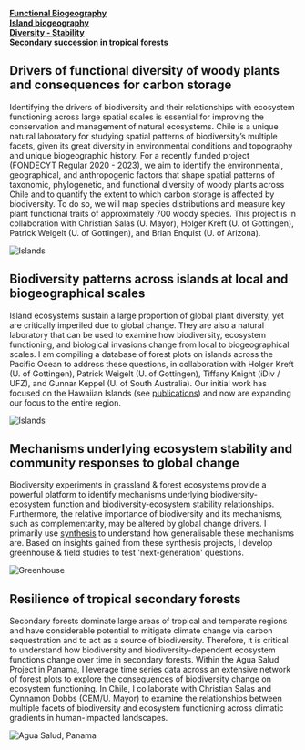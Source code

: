 
[**Functional Biogeography**](#drivers-of-functional-diversity-of-woody-plants-and-consequences-for-carbon-storage)  
[**Island biogeography**](#biodiversity-patterns-across-islands-at-local-and-biogeographical-scales)  
[**Diversity - Stability**](#mechanisms-underlying-ecosystem-stability-and-community-responses-to-global-change)  
[**Secondary succession in tropical forests**](#resilience-of-tropical-secondary-forests)  



## Drivers of functional diversity of woody plants and consequences for carbon storage

Identifying the drivers of biodiversity and their relationships with ecosystem functioning across large spatial scales is essential for improving the conservation and management of natural ecosystems. Chile is a unique natural laboratory for studying spatial patterns of biodiversity’s multiple facets, given its great diversity in environmental conditions and topography and unique biogeographic history. For a recently funded project (FONDECYT Regular 2020 - 2023),
we aim to identify the environmental, geographical, and anthropogenic factors that shape spatial patterns
of taxonomic, phylogenetic, and functional diversity of woody plants across Chile and to quantify the extent
to which carbon storage is affected by biodiversity. To do so, we will map species distributions and measure key plant functional traits of approximately 700 woody species. This project is in collaboration with Christian Salas (U. Mayor), Holger Kreft (U. of Gottingen), Patrick Weigelt (U. of Gottingen), and Brian Enquist (U. of Arizona).  

![Islands](/images/TRY_BIEN_opentraitcoverage.png)  


## Biodiversity patterns across islands at local and biogeographical scales  

Island ecosystems sustain a large proportion of global plant diversity, yet are critically imperiled due to global change. They are also a natural laboratory that can be used to examine how biodiversity, ecosystem functioning, and biological invasions change from local to biogeographical scales. I am compiling a database of forest plots on islands across the Pacific Ocean to address these questions, in collaboration with Holger Kreft (U. of Gottingen), Patrick Weigelt (U. of Gottingen), Tiffany Knight (iDiv / UFZ), and Gunnar Keppel (U. of South Australia). Our initial work has focused on the Hawaiian Islands (see [publications](/publications)) and now are expanding our focus to the entire region.   

![Islands](/images/islands.png)

## Mechanisms underlying ecosystem stability and community responses to global change   

Biodiversity experiments in grassland & forest ecosystems provide a powerful platform to identify mechanisms underlying biodiversity-ecosystem function and biodiversity-ecosystem stability relationships. Furthermore, the relative importance of biodiversity and its mechanisms, such as complementarity, may be altered by global change drivers. I primarily use [synthesis](https://natureecoevocommunity.nature.com/users/173594-dylan-craven/posts/37387-synthesizing-people-and-data-to-understand-the-multiple-drivers-of-ecosystem-stability) to understand how generalisable these mechanisms are. Based on insights gained from these synthesis projects, I develop greenhouse & field studies to test 'next-generation' questions.

![Greenhouse](/images/experiment.png)

## Resilience of tropical secondary forests  

Secondary forests dominate large areas of tropical and temperate regions and have considerable potential to mitigate climate change via carbon sequestration and to act as a source of biodiversity. Therefore, it is critical to understand how biodiversity and biodiversity-dependent ecosystem functions change over time in secondary forests. Within the Agua Salud Project in Panama, I leverage time series data across an extensive network of forest plots to explore the consequences of biodiversity change on ecosystem functioning. In Chile, I collaborate with Christian Salas and Cynnamon Dobbs (CEM/U. Mayor) to examine the relationships between multiple facets of biodiversity and ecosystem functioning across climatic gradients in human-impacted landscapes.

![Agua Salud, Panama](/images/aguasalud.png)
